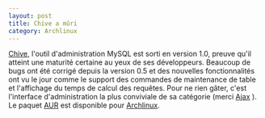 ```yaml
---
layout: post
title: Chive a mûri
category: Archlinux
---
```


[Chive](http://www.chive-project.com/), l'outil d'administration MySQL est
sorti en version 1.0, preuve qu'il atteint une maturité certaine au yeux de ses
développeurs. <!-- more -->Beaucoup de bugs ont été corrigé depuis la version 0.5 et des
nouvelles fonctionnalités ont vu le jour comme le support des commandes de
maintenance de table et l'affichage du temps de calcul des requêtes. Pour ne
rien gâter, c'est l'interface d'administration la plus conviviale de sa
catégorie (merci
[Ajax](http://fr.wikipedia.org/wiki/Asynchronous_JavaScript_and_XML) ). Le
paquet [AUR](http://aur.archlinux.org/packages.php?ID=45734) est disponible pour
[Archlinux](http://archlinux.fr/).
